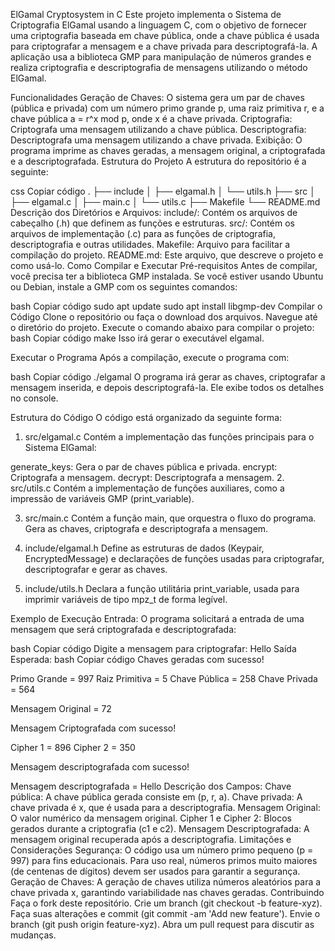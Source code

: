 ElGamal Cryptosystem in C
Este projeto implementa o Sistema de Criptografia ElGamal usando a linguagem C, com o objetivo de fornecer uma criptografia baseada em chave pública, onde a chave pública é usada para criptografar a mensagem e a chave privada para descriptografá-la. A aplicação usa a biblioteca GMP para manipulação de números grandes e realiza criptografia e descriptografia de mensagens utilizando o método ElGamal.

Funcionalidades
Geração de Chaves: O sistema gera um par de chaves (pública e privada) com um número primo grande p, uma raiz primitiva r, e a chave pública a = r^x mod p, onde x é a chave privada.
Criptografia: Criptografa uma mensagem utilizando a chave pública.
Descriptografia: Descriptografa uma mensagem utilizando a chave privada.
Exibição: O programa imprime as chaves geradas, a mensagem original, a criptografada e a descriptografada.
Estrutura do Projeto
A estrutura do repositório é a seguinte:

css
Copiar código
.
├── include
│ ├── elgamal.h
│ └── utils.h
├── src
│ ├── elgamal.c
│ ├── main.c
│ └── utils.c
├── Makefile
└── README.md
Descrição dos Diretórios e Arquivos:
include/: Contém os arquivos de cabeçalho (.h) que definem as funções e estruturas.
src/: Contém os arquivos de implementação (.c) para as funções de criptografia, descriptografia e outras utilidades.
Makefile: Arquivo para facilitar a compilação do projeto.
README.md: Este arquivo, que descreve o projeto e como usá-lo.
Como Compilar e Executar
Pré-requisitos
Antes de compilar, você precisa ter a biblioteca GMP instalada. Se você estiver usando Ubuntu ou Debian, instale a GMP com os seguintes comandos:

bash
Copiar código
sudo apt update
sudo apt install libgmp-dev
Compilar o Código
Clone o repositório ou faça o download dos arquivos.
Navegue até o diretório do projeto.
Execute o comando abaixo para compilar o projeto:
bash
Copiar código
make
Isso irá gerar o executável elgamal.

Executar o Programa
Após a compilação, execute o programa com:

bash
Copiar código
./elgamal
O programa irá gerar as chaves, criptografar a mensagem inserida, e depois descriptografá-la. Ele exibe todos os detalhes no console.

Estrutura do Código
O código está organizado da seguinte forma:

1. src/elgamal.c
   Contém a implementação das funções principais para o Sistema ElGamal:

generate_keys: Gera o par de chaves pública e privada.
encrypt: Criptografa a mensagem.
decrypt: Descriptografa a mensagem. 2. src/utils.c
Contém a implementação de funções auxiliares, como a impressão de variáveis GMP (print_variable).

3. src/main.c
   Contém a função main, que orquestra o fluxo do programa. Gera as chaves, criptografa e descriptografa a mensagem.

4. include/elgamal.h
   Define as estruturas de dados (Keypair, EncryptedMessage) e declarações de funções usadas para criptografar, descriptografar e gerar as chaves.

5. include/utils.h
   Declara a função utilitária print_variable, usada para imprimir variáveis de tipo mpz_t de forma legível.

Exemplo de Execução
Entrada:
O programa solicitará a entrada de uma mensagem que será criptografada e descriptografada:

bash
Copiar código
Digite a mensagem para criptografar: Hello
Saída Esperada:
bash
Copiar código
Chaves geradas com sucesso!

Primo Grande = 997
Raiz Primitiva = 5
Chave Pública = 258
Chave Privada = 564

Mensagem Original = 72

Mensagem Criptografada com sucesso!

Cipher 1 = 896
Cipher 2 = 350

Mensagem descriptografada com sucesso!

Mensagem descriptografada = Hello
Descrição dos Campos:
Chave pública: A chave pública gerada consiste em (p, r, a).
Chave privada: A chave privada é x, que é usada para a descriptografia.
Mensagem Original: O valor numérico da mensagem original.
Cipher 1 e Cipher 2: Blocos gerados durante a criptografia (c1 e c2).
Mensagem Descriptografada: A mensagem original recuperada após a descriptografia.
Limitações e Considerações
Segurança: O código usa um número primo pequeno (p = 997) para fins educacionais. Para uso real, números primos muito maiores (de centenas de dígitos) devem ser usados para garantir a segurança.
Geração de Chaves: A geração de chaves utiliza números aleatórios para a chave privada x, garantindo variabilidade nas chaves geradas.
Contribuindo
Faça o fork deste repositório.
Crie um branch (git checkout -b feature-xyz).
Faça suas alterações e commit (git commit -am 'Add new feature').
Envie o branch (git push origin feature-xyz).
Abra um pull request para discutir as mudanças.
